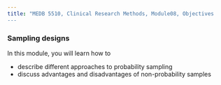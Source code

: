 ```yaml
---
title: "MEDB 5510, Clinical Research Methods, Module08, Objectives
---
```


### Sampling designs

In this module, you will learn how to

+ describe different approaches to probability sampling
+ discuss advantages and disadvantages of non-probability samples
